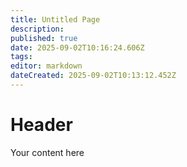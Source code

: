 ```yaml
---
title: Untitled Page
description: 
published: true
date: 2025-09-02T10:16:24.606Z
tags: 
editor: markdown
dateCreated: 2025-09-02T10:13:12.452Z
---
```


# Header
Your content here